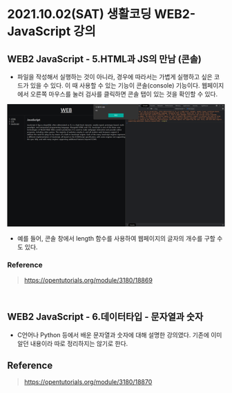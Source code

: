 # 2021.10.02(SAT) 생활코딩 WEB2-JavaScript 강의

## WEB2 JavaScript - 5.HTML과 JS의 만남 (콘솔)

- 파일을 작성해서 실행하는 것이 아니라, 경우에 따라서는 가볍게 실행하고 싶은 코드가 있을 수 있다. 이 때 사용할 수 있는 기능이 콘솔(console) 기능이다. 웹페이지에서 오른쪽 마우스를 눌러 검사를 클릭하면 콘솔 탭이 있는 것을 확인할 수 있다.

![console](../img/WEB2-JavaScript_2_1.png)

- 예를 들어, 콘솔 창에서 length 함수를 사용하여 웹페이지의 글자의 개수를 구할 수도 있다.

### Reference
> https://opentutorials.org/module/3180/18869

<br>

## WEB2 JavaScript - 6.데이터타입 - 문자열과 숫자

- C언어나 Python 등에서 배운 문자열과 숫자에 대해 설명한 강의였다. 기존에 이미 알던 내용이라 따로 정리하지는 않기로 한다.

## Reference
> https://opentutorials.org/module/3180/18870